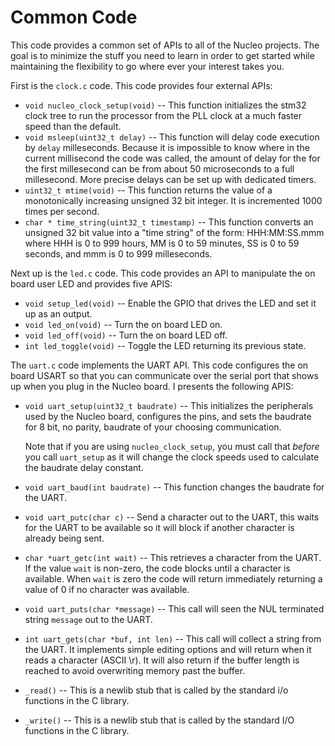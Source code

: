 # Common Code

This code provides a common set of APIs to all of the Nucleo projects. The
goal is to minimize the stuff you need to learn in order to get started
while maintaining the flexibility to go where ever your interest takes you.

First is the `clock.c` code. This code provides four external APIs:
  * `void nucleo_clock_setup(void)` -- This function initializes the
     stm32 clock tree to run the processor from the PLL clock at a
     much faster speed than the default.
  * `void msleep(uint32_t delay)` -- This function will delay code execution
     by `delay` milleseconds. Because it is impossible to know where in the
     current millisecond the code was called, the amount of delay for the
     for the first millesecond can be from about 50 microseconds to a full
     millesecond. More precise delays can be set up with dedicated timers.
  * `uint32_t mtime(void)` -- This function returns the value of a 
     monotonically increasing unsigned 32 bit integer. It is incremented
     1000 times per second.
  * `char * time_string(uint32_t timestamp)` -- This function converts an
     unsigned 32 bit value into a "time string" of the form: HHH:MM:SS.mmm
     where HHH is 0 to 999 hours, MM is 0 to 59 minutes, SS is 0 to 59
     seconds, and mmm is 0 to 999 milleseconds.

Next up is the `led.c` code. This code provides an API to manipulate the
on board user LED and provides five APIS:
  * `void setup_led(void)` -- Enable the GPIO that drives the LED and set it
    up as an output.
  * `void led_on(void)` -- Turn the on board LED on.
  * `void led_off(void)` -- Turn the on board LED off.
  * `int led_toggle(void)` -- Toggle the LED returning its previous state.

The `uart.c` code implements the UART API. This code configures the on board
USART so that you can communicate over the serial port that shows up when 
you plug in the Nucleo board. I presents the following APIS:
  * `void uart_setup(uint32_t baudrate)` -- This initializes the peripherals
    used by the Nucleo board, configures the pins, and sets the baudrate for
    8 bit, no parity, baudrate of your choosing communication. 

    Note that if you are using `nucleo_clock_setup`, you must call that
    _before_ you call `uart_setup` as it will change the clock speeds used
    to calculate the baudrate delay constant.
  * `void uart_baud(int baudrate)` -- This function changes the baudrate for
    the UART.
  * `void uart_putc(char c)` -- Send a character out to the UART, this waits
    for the UART to be available so it will block if another character is
    already being sent.
  * `char *uart_getc(int wait)` -- This retrieves a character from the UART.
    If the value `wait` is non-zero, the code blocks until a character is
    available. When `wait` is zero the code will return immediately returning
    a value of 0 if no character was available.
  * `void uart_puts(char *message)` -- This call will seen the NUL terminated
    string `message` out to the UART.
  * `int uart_gets(char *buf, int len)` -- This call will collect a string
    from the UART. It implements simple editing options and will return when
    it reads a <CR> character (ASCII \\r). It will also return if the buffer
    length is reached to avoid overwriting memory past the buffer.
  * `_read()` -- This is a newlib stub that is called by the standard i/o
    functions in the C library.
  * `_write()` -- This is a newlib stub that is called by the standard I/O
    functions in the C library.
